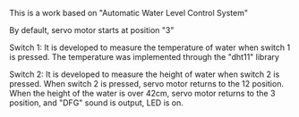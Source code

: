 This is a work based on "Automatic Water Level Control System"

By default, servo motor starts at position "3"

Switch 1:
It is developed to measure the temperature of water when switch 1 is pressed.
The temperature was implemented through the "dht11" library

Switch 2:
It is developed to measure the height of water when switch 2 is pressed.
When switch 2 is pressed, servo motor returns to the 12 position.
When the height of the water is over 42cm, servo motor returns to the 3 position, 
and "DFG" sound is output, LED is on.
